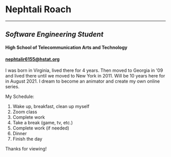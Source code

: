 # Nephtali Roach  
---
## _Software Engineering Student_
#### **High School of Telecommunication Arts and Technology**  
#### nephtalir6155@hstat.org

I was born in Virginia, lived there for 4 years. Then moved to Georgia in '09 and lived there until we moved to New York in 2011. Will be 10 years here for in August 2021. I dream to become an animator and create my own online series.

 My Schedule:
1. Wake up, breakfast, clean up myself
2. Zoom class
3. Complete work
4. Take a break (game, tv, etc.)
5. Complete work (if needed)
6. Dinner 
7. Finish the day

Thanks for viewing!


